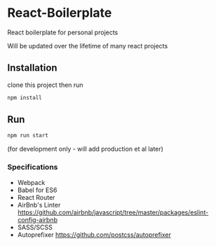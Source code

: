 # React-Boilerplate
React boilerplate for personal projects

Will be updated over the lifetime of many react projects

## Installation

clone this project then run
```sh
npm install
```

## Run
```sh
npm run start
```
(for development only - will add production et al later)

### Specifications
- Webpack
- Babel for ES6
- React Router
- AirBnb's Linter https://github.com/airbnb/javascript/tree/master/packages/eslint-config-airbnb
- SASS/SCSS
- Autoprefixer https://github.com/postcss/autoprefixer
